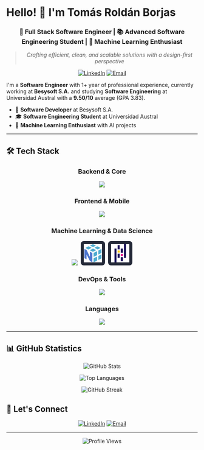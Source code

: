 # Hello! 👋 I'm Tomás Roldán Borjas

<div align="center">
  
### 🚀 Full Stack Software Engineer | 📚 Advanced Software Engineering Student | 🤖 Machine Learning Enthusiast


> *Crafting efficient, clean, and scalable solutions with a design-first perspective*

[![LinkedIn](https://img.shields.io/badge/LinkedIn-0077B5?style=for-the-badge&logo=linkedin&logoColor=white)](https://www.linkedin.com/in/tomasrolb/)
[![Email](https://img.shields.io/badge/Email-D14836?style=for-the-badge&logo=gmail&logoColor=white)](mailto:tomasrolb@gmail.com)

</div>



I'm a **Software Engineer** with 1+ year of professional experience, currently working at **Besysoft S.A.** and studying **Software Engineering** at Universidad Austral with a **9.50/10** average (GPA 3.83).

- 🏢 **Software Developer** at Besysoft S.A.
- 🎓 **Software Engineering Student** at Universidad Austral
- 🧠 **Machine Learning Enthusiast** with AI projects

---

## 🛠️ Tech Stack

<div align="center">

### Backend & Core
<img src="https://skillicons.dev/icons?i=spring,express,nodejs" />

### Frontend & Mobile  
<img src="https://skillicons.dev/icons?i=angular,react,flutter,androidstudio,tailwind" />

### Machine Learning & Data Science
<img src="https://skillicons.dev/icons?i=tensorflow,sklearn" />
<img src="https://raw.githubusercontent.com/devicons/devicon/master/icons/numpy/numpy-original.svg" alt="NumPy" style="width: 48px; height: 48px; background: #242938; border-radius: 8px; padding: 8px; margin: 0 4px;"/>
<img src="https://raw.githubusercontent.com/devicons/devicon/master/icons/pandas/pandas-original.svg" alt="Pandas" style="width: 48px; height: 48px; background: #242938; border-radius: 8px; padding: 8px; margin: 0;"/>

### DevOps & Tools
<img src="https://skillicons.dev/icons?i=docker,maven,gradle,jenkins,githubactions,git,idea,vscode" />

### Languages
<img src="https://skillicons.dev/icons?i=java,kotlin,typescript,rust,dart,python,haskell" />

</div>



---

## 📊 GitHub Statistics

<div align="center">
  
![GitHub Stats](https://github-readme-stats.vercel.app/api?username=TomRolB&show_icons=true&theme=tokyonight&hide_border=true&include_all_commits=true&count_private=true)

![Top Languages](https://github-readme-stats.vercel.app/api/top-langs/?username=TomRolB&layout=compact&theme=tokyonight&hide_border=true&langs_count=8&hide=HTML,CSS)

<img src="https://github-readme-streak-stats.herokuapp.com/?user=TomRolB&theme=tokyonight&hide_border=true" alt="GitHub Streak" width="500"/>


</div>



## 💬 Let's Connect

<div align="center">

[![LinkedIn](https://img.shields.io/badge/Connect_on_LinkedIn-0077B5?style=for-the-badge&logo=linkedin&logoColor=white)](https://www.linkedin.com/in/tomasrolb/)
[![Email](https://img.shields.io/badge/Send_me_an_Email-D14836?style=for-the-badge&logo=gmail&logoColor=white)](mailto:tomasrolb@gmail.com)

</div>

---

<div align="center">
  

![Profile Views](https://komarev.com/ghpvc/?username=TomRolB&color=brightgreen&style=for-the-badge)

</div> 